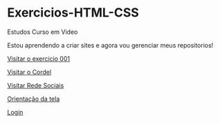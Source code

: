 # Exercicios-HTML-CSS
 Estudos Curso em Video

Estou aprendendo a criar sites e agora vou gerenciar meus repositorios!

<a href="https://lucasvilasbooas.github.io/Exercicios-HTML-CSS/ex001/index.html">Visitar o exercicio 001</a>

<a href="https://lucasvilasbooas.github.io/Exercicios-HTML-CSS/desafio012/">Visitar o Cordel</a>

<a href="https://lucasvilasbooas.github.io/Exercicios-HTML-CSS/desafio013/">Visitar Rede Sociais</a>

<a href="https://lucasvilasbooas.github.io/Exercicios-HTML-CSS/ex026/mq002/">Orientação da tela </a>

<a href="https://lucasvilasbooas.github.io/Exercicios-HTML-CSS/desafio015-login/">Login</a>
